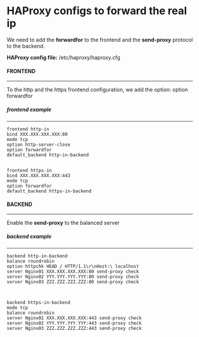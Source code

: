 # HAProxy configs to forward the real ip

We need to add the **forwardfor** to the frontend and the **send-proxy** protocol to the backend.

**HAProxy config file:** /etc/haproxy/haproxy.cfg

#### FRONTEND
----
To the http and the https frontend configuration, we add the option:
	option forwardfor

##### frontend example
----
	frontend http-in
	bind XXX.XXX.XXX.XXX:80
	mode tcp
	option http-server-close
	option forwardfor
	default_backend http-in-backend


	frontend https-in
	bind XXX.XXX.XXX.XXX:443
	mode tcp
	option forwardfor
	default_backend https-in-backend

#### BACKEND
----
Enable the **send-proxy** to the balanced server
  
##### backend example
----  
	backend http-in-backend
	balance roundrobin
	option httpchk HEAD / HTTP/1.1\r\nHost:\ localhost
	server Nginx01 XXX.XXX.XXX.XXX:80 send-proxy check
	server Nginx02 YYY.YYY.YYY.YYY:80 send-proxy check
	server Nginx03 ZZZ.ZZZ.ZZZ.ZZZ:80 send-proxy check



	backend https-in-backend
	mode tcp
	balance roundrobin
	server Nginx01 XXX.XXX.XXX.XXX:443 send-proxy check
	server Nginx02 YYY.YYY.YYY.YYY:443 send-proxy check
	server Nginx03 ZZZ.ZZZ.ZZZ.ZZZ:443 send-proxy check


